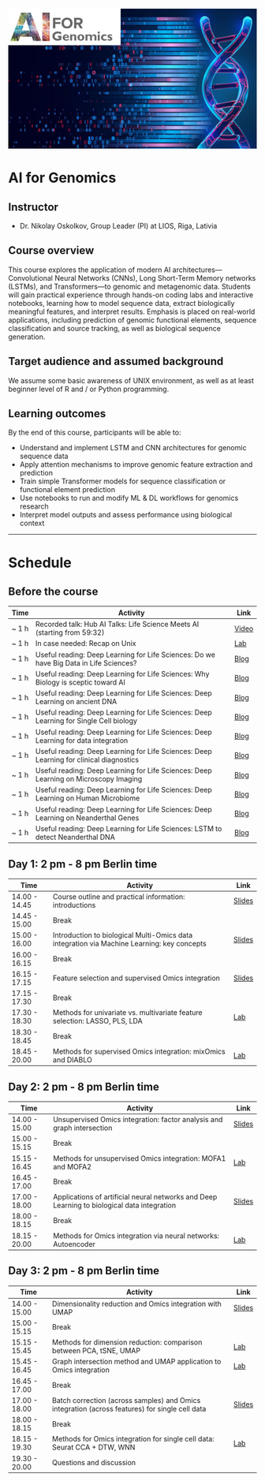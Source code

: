 ![](course_logo.jpg)

# AI for Genomics

## Instructor

- Dr. Nikolay Oskolkov, Group Leader (PI) at LIOS, Riga, Lativia

## Course overview
This course explores the application of modern AI architectures—Convolutional Neural Networks (CNNs), Long Short-Term Memory networks (LSTMs), and Transformers—to genomic and metagenomic data. Students will gain practical experience through hands-on coding labs and interactive notebooks, learning how to model sequence data, extract biologically meaningful features, and interpret results. Emphasis is placed on real-world applications, including prediction of genomic functional elements, sequence classification and source tracking, as well as biological sequence generation.

## Target audience and assumed background
We assume some basic awareness of UNIX environment, as well as at least beginner level of R and / or Python programming.

## Learning outcomes
By the end of this course, participants will be able to:
- Understand and implement LSTM and CNN architectures for genomic sequence data
- Apply attention mechanisms to improve genomic feature extraction and prediction
- Train simple Transformer models for sequence classification or functional element prediction
- Use notebooks to run and modify ML & DL workflows for genomics research
- Interpret model outputs and assess performance using biological context

---

# Schedule

## Before the course

| Time   | Activity                                                          | Link                                                                                                                                                    |
|--------|-------------------------------------------------------------------|---------------------------------------------------------------------------------------------------------------------------------------------------------|
| ~ 1 h  | Recorded talk: Hub AI Talks: Life Science Meets AI (starting from 59:32)                                                  | [Video](https://www.youtube.com/watch?v=X9J-NlkODmM)                                            |
| ~ 1 h  | In case needed: Recap on Unix                                                                                             | [Lab](command-line-basics.md)                                                                   |
| ~ 1 h  | Useful reading: Deep Learning for Life Sciences: Do we have Big Data in Life Sciences?                                    | [Blog](https://medium.com/data-science/do-we-have-big-data-in-life-sciences-c6c4e9f8645c?sk=34a6924df60feb5c7805e58e6e196034)                                                                                                                                                                                                   |
| ~ 1 h  | Useful reading: Deep Learning for Life Sciences: Why Biology is sceptic toward AI                                         | [Blog](https://medium.com/data-science/why-biology-is-sceptic-towards-ai-176e5747758c?sk=ffd06201fa0cbf3ca60edb69295bf7c5)                                                                                                                                                                                                   |
| ~ 1 h  | Useful reading: Deep Learning for Life Sciences: Deep Learning on ancient DNA                                             | [Blog](https://medium.com/data-science/deep-learning-on-ancient-dna-df042dc3c73d?sk=2ba9fa9810175e860cd538f3443ea08a)                                                                                                                                                                                                   |
| ~ 1 h  | Useful reading: Deep Learning for Life Sciences: Deep Learning for Single Cell biology                                    | [Blog](https://medium.com/data-science/deep-learning-for-single-cell-biology-935d45064438?sk=f5407fc10c171898de1ed9b4d5833914)                                                                                                                                                                                                   |
| ~ 1 h  | Useful reading: Deep Learning for Life Sciences: Deep Learning for data integration                                       | [Blog](https://medium.com/data-science/deep-learning-for-data-integration-46d51601f781?sk=05dc5cd18d4c665acf8656c042d1cb45)                                                                                                                                                                                                   |
| ~ 1 h  | Useful reading: Deep Learning for Life Sciences: Deep Learning for clinical diagnostics                                   | [Blog](https://medium.com/data-science/deep-learning-for-clinical-diagnostics-ca7bc254e5ac?sk=cb26d9eca5644ae19cce383744a8d18f)                                                                                                                                                                                                   |
| ~ 1 h  | Useful reading: Deep Learning for Life Sciences: Deep Learning on Microscopy Imaging                                      | [Blog](https://medium.com/data-science/deep-learning-on-microscopy-imaging-865b521ec47c?sk=fbcc4a5e7ed0e989d9903886fd67bf5e)                                                                                                                                                                                                   |
| ~ 1 h  | Useful reading: Deep Learning for Life Sciences: Deep Learning on Human Microbiome                                        | [Blog](https://medium.com/data-science/deep-learning-on-human-microbiome-7854fba815fc?sk=a6977e48b863688b372c5be3d9ec7409)                                                                                                                                                                                                   |
| ~ 1 h  | Useful reading: Deep Learning for Life Sciences: Deep Learning on Neanderthal Genes                                       | [Blog](https://medium.com/data-science/deep-learning-on-neanderthal-genes-ad1478cf37e7?sk=bae621d1d720688669a019a15db53cfc)                                                                                                                                                                                                   |
| ~ 1 h  | Useful reading: Deep Learning for Life Sciences: LSTM to detect Neanderthal DNA                                           | [Blog](https://medium.com/data-science/lstm-to-detect-neanderthal-dna-843df7e85743?sk=5d32c984ae4a0a4cfb86a73a1d26d8a2)                                                                                                                                                                                                   |







## Day 1: 2 pm - 8 pm Berlin time

| Time           | Activity                                                                                   | Link                                                                                                                                        |
|----------------|--------------------------------------------------------------------------------------------|---------------------------------------------------------------------------------------------------------------------------------------------|
| 14.00 - 14.45  | Course outline and practical information: introductions                                    | [Slides](https://github.com/NikolayOskolkov/Physalia_MLOmicsIntegration_2025/raw/main/slides/course-outline-and-practical-info.pdf)         |
| 14.45 - 15.00  | Break                                                                                      |                                                                                                                                             |
| 15.00 - 16.00  | Introduction to biological Multi-Omics data integration via Machine Learning: key concepts | [Slides](https://github.com/NikolayOskolkov/Physalia_MLOmicsIntegration_2025/raw/main/slides/MachineLearningOmicsIntegration_Oskolkov.pdf)  |
| 16.00 - 16.15  | Break                                                                                      |                                                                                                                                             |
| 16.15 - 17.15  | Feature selection and supervised Omics integration                                         | [Slides](https://github.com/NikolayOskolkov/Physalia_MLOmicsIntegration_2025/raw/main/slides/SupervisedOmicsIntegration_Oskolkov.pdf)       |
| 17.15 - 17.30  | Break                                                                                      |                                                                                                                                             |
| 17.30 - 18.30  | Methods for univariate vs. multivariate feature selection: LASSO, PLS, LDA                 | [Lab](https://html-preview.github.io/?url=https://github.com/NikolayOskolkov/Physalia_MLOmicsIntegration_2025/blob/main/practicals/OmicsIntegration_FeatureSelection.html)                                                                                                                                                                                                                     |
| 18.30 - 18.45  | Break                                                                                      |                                                                                                                                             |
| 18.45 - 20.00  | Methods for supervised Omics integration: mixOmics and DIABLO                              | [Lab](https://html-preview.github.io/?url=https://github.com/NikolayOskolkov/Physalia_MLOmicsIntegration_2025/blob/main/practicals/supervised_omics_integr_CLL.html)                                                                                                                                                                                                                           |


## Day 2: 2 pm - 8 pm Berlin time

| Time           | Activity                                                                                    | Link                                                                                                                                       |
|----------------|---------------------------------------------------------------------------------------------|--------------------------------------------------------------------------------------------------------------------------------------------|
| 14.00 - 15.00  | Unsupervised Omics integration: factor analysis and graph intersection                      | [Slides](https://github.com/NikolayOskolkov/Physalia_MLOmicsIntegration_2025/raw/main/slides/Unsupervised_OmicsIntegration_Oskolkov.pdf)   |
| 15.00 - 15.15  | Break                                                                                       |                                                                                                                                            |
| 15.15 - 16.45  | Methods for unsupervised Omics integration: MOFA1 and MOFA2                                 | [Lab](https://html-preview.github.io/?url=https://github.com/NikolayOskolkov/Physalia_MLOmicsIntegration_2025/blob/main/practicals/UnsupervisedOMICsIntegration_MOFA2.html)                                                                                                                                                                                                                    |
| 16.45 - 17.00  | Break                                                                                       |                                                                                                                                            |
| 17.00 - 18.00  | Applications of artificial neural networks and Deep Learning to biological data integration | [Slides](https://github.com/NikolayOskolkov/Physalia_MLOmicsIntegration_2025/raw/main/slides/DeepLearningOmicsIntegration_Oskolkov.pdf)    |
| 18.00 - 18.15  | Break                                                                                       |                                                                                                                                            |
| 18.15 - 20.00  | Methods for Omics integration via neural networks: Autoencoder                              | [Lab](https://html-preview.github.io/?url=https://github.com/NikolayOskolkov/Physalia_MLOmicsIntegration_2025/blob/main/practicals/DeepLearningDataIntegration.html)                                                                                                                                                                                                                           |


## Day 3: 2 pm - 8 pm Berlin time

| Time           | Activity                                                                                        | Link                                                                                                                                   |
|----------------|-------------------------------------------------------------------------------------------------|----------------------------------------------------------------------------------------------------------------------------------------|
| 14.00 - 15.00  | Dimensionality reduction and Omics integration with UMAP                                        | [Slides](https://github.com/NikolayOskolkov/Physalia_MLOmicsIntegration_2025/raw/main/slides/DimensionReduction_Oskolkov.pdf)          |
| 15.00 - 15.15  | Break                                                                                           |                                                                                                                                        |
| 15.15 - 15.45  | Methods for dimension reduction: comparison between PCA, tSNE, UMAP                             | [Lab](https://html-preview.github.io/?url=https://github.com/NikolayOskolkov/Physalia_MLOmicsIntegration_2025/blob/main/practicals/OmicsIntegration_DimensionReduction.html)                                                                                                                                                                                                                   |
| 15.45 - 16.45  | Graph intersection method and UMAP application to Omics integration                             | [Lab](https://html-preview.github.io/?url=https://github.com/NikolayOskolkov/Physalia_MLOmicsIntegration_2025/blob/main/practicals/UMAP_DataIntegration.html)                                                                                                                                                                                                                                  |
| 16.45 - 17.00  | Break                                                                                           |                                                                                                                                        |
| 17.00 - 18.00  | Batch correction (across samples) and Omics integration (across features) for single cell data  | [Slides](https://github.com/NikolayOskolkov/Physalia_MLOmicsIntegration_2025/raw/main/slides/Single_Cell_Integration_Oskolkov.pdf)     |
| 18.00 - 18.15  | Break                                                                                           |                                                                                                                                        |
| 18.15 - 19.30  | Methods for Omics integration for single cell data: Seurat CCA + DTW, WNN                       | [Lab](https://html-preview.github.io/?url=https://github.com/NikolayOskolkov/Physalia_MLOmicsIntegration_2025/blob/main/practicals/SingleCell_OmicsIntegration.html)                                                                                                                                                                                                                           |
| 19.30 - 20.00  | Questions and discussion                                                                        |                                                                                                                                        |


